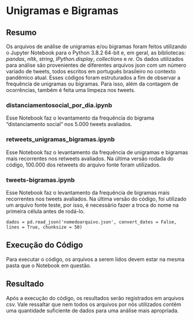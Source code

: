 # Unigramas e Bigramas

## Resumo
Os arquivos de análise de unigramas e/ou bigramas foram feitos utilizando o Jupyter Notebook para o Python 3.8.2 64-bit e, em geral, as bibliotecas: *pandas*, *nltk*, *string*, *IPython.display*, *collections* e *re*. Os dados utilizados para análise são provenientes de diferentes arquivos json com um número variado de tweets, todos escritos em português brasileiro no contexto pandêmico atual.
Esses códigos foram estruturados a fim de observar a frequência de unigramas ou bigramas. Para isso, além da contagem de ocorrências, também é feita uma limpeza nos tweets.

### distanciamentosocial_por_dia.ipynb
Esse Notebook faz o levantamento da frequência do bigrama “distanciamento social” nos 5.000 tweets avaliados.

### retweets_unigramas_bigramas.ipynb
Esse Notebook faz o levantamento da frequência de unigramas e bigramas mais recorrentes nos retweets avaliados. Na última versão rodada do código, 100.000 dos retweets do arquivo fonte foram utilizados.

### tweets-bigramas.ipynb
Esse Notebook faz o levantamento da frequência de bigramas mais recorrentes nos tweets avaliados. Na última versão do código, foi utilizado um arquivo fonte teste, por isso, é necessário fazer a troca do nome na primeira célula antes de rodá-lo.

```
dados = pd.read_json('nomedoarquivo.json', convert_dates = False, lines = True, chunksize = 50)
```

## Execução do Código
Para executar o código, os arquivos a serem lidos devem estar na mesma pasta que o Notebook em questão.

## Resultado
Após a execução do código, os resultados serão registrados em arquivos csv.
Vale ressaltar que nem todos os arquivos por nós utilizados contêm uma quantidade suficiente de dados para uma análise mais apropriada.
